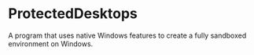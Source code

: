 # ProtectedDesktops
A program that uses native Windows features to create a fully sandboxed environment on Windows.
